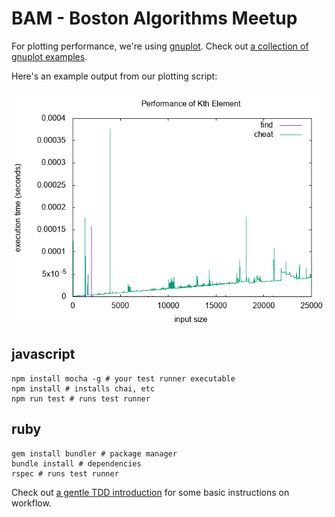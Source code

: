 # BAM - Boston Algorithms Meetup

For plotting performance, we're using [gnuplot](http://www.gnuplot.info/).
Check out [a collection of gnuplot
examples](http://alvinalexander.com/technology/gnuplot-charts-graphs-examples).

Here's an example output from our plotting script:

![](data/kth-element.png)

## javascript

```shell
npm install mocha -g # your test runner executable
npm install # installs chai, etc
npm run test # runs test runner
```

## ruby

```shell
gem install bundler # package manager
bundle install # dependencies
rspec # runs test runner
```

Check out [a gentle TDD
introduction](http://jrsinclair.com/articles/2016/gentle-introduction-to-javascript-tdd-intro/)
for some basic instructions on workflow.
